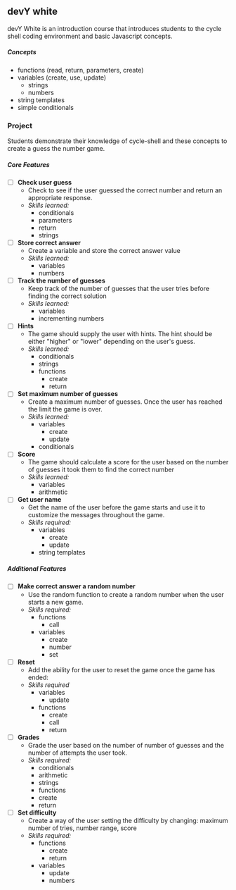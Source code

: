 ## devY white

devY White is an introduction course that introduces students to the cycle shell coding environment and basic Javascript concepts.

##### Concepts

- functions (read, return, parameters, create)
- variables (create, use, update)
  - strings
  - numbers
- string templates
- simple conditionals

### Project
Students demonstrate their knowledge of cycle-shell and these concepts to create a guess the number game.

##### Core Features

- [ ] **Check user guess**
  - Check to see if the user guessed the correct number and return an appropriate response.
  - *Skills learned:*
    - conditionals
    - parameters
    - return
    - strings
- [ ] **Store correct answer**
  - Create a variable and store the correct answer value
  - *Skills learned:*
    - variables
    - numbers
- [ ] **Track the number of guesses**
  - Keep track of the number of guesses that the user tries before finding the correct solution
  - *Skills learned:*
    - variables
    - incrementing numbers
- [ ] **Hints**
  - The game should supply the user with hints. The hint should be either "higher" or "lower" depending on the user's guess.
  - *Skills learned:*
    - conditionals
    - strings
    - functions
      - create
      - return
- [ ] **Set maximum number of guesses**
  - Create a maximum number of guesses. Once the user has reached the limit the game is over.
  - *Skills learned:*
    - variables
      - create
      - update
    - conditionals
- [ ] **Score**
  - The game should calculate a score for the user based on the number of guesses it took them to find the correct number
  - *Skills learned:*
    - variables
    - arithmetic
- [ ] **Get user name**
  - Get the name of the user before the game starts and use it to customize the messages throughout the game.
  - *Skills required:*
    - variables
      - create
      - update
    - string templates

##### Additional Features

- [ ] **Make correct answer a random number**
  - Use the random function to create a random number when the user starts a new game.
  - *Skills required:*
    - functions
      - call
    - variables
      - create
      - number
      - set
- [ ] **Reset**
  - Add the ability for the user to reset the game once the game has ended:
  - *Skills required*
    - variables
      - update
    - functions
      - create
      - call
      - return
- [ ] **Grades**
  - Grade the user based on the number of number of guesses and the number of attempts the user took.
  - *Skills required:*
    - conditionals
    - arithmetic
    - strings
    - functions
     - create
     - return
- [ ] **Set difficulty**
  - Create a way of the user setting the difficulty by changing: maximum number of tries, number range, score
  - *Skills required:*
    - functions
      - create
      - return
    - variables
      - update
      - numbers
